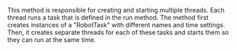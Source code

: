 This method is responsible for creating and starting multiple threads. 
Each thread runs a task that is defined in the run method. 
The method first creates instances of a "RobotTask" with different names and time settings. 
Then, it creates separate threads for each of these tasks and starts them so they can run at the same time.
